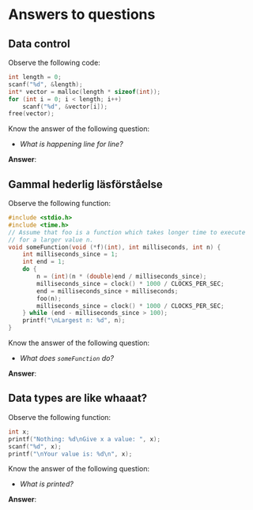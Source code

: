 # Answers to questions

## Data control

Observe the following code:

```c++
int length = 0;
scanf("%d", &length);
int* vector = malloc(length * sizeof(int));
for (int i = 0; i < length; i++)
    scanf("%d", &vector[i]);
free(vector);
```

Know the answer of the following question:

- _What is happening line for line?_

**Answer**:

## Gammal hederlig läsförståelse

Observe the following function:

```c++
#include <stdio.h>
#include <time.h>
// Assume that foo is a function which takes longer time to execute
// for a larger value n.
void someFunction(void (*f)(int), int milliseconds, int n) {
    int milliseconds_since = 1;
    int end = 1;
    do {
        n = (int)(n * (double)end / milliseconds_since);
        milliseconds_since = clock() * 1000 / CLOCKS_PER_SEC;
        end = milliseconds_since + milliseconds;
        foo(n);
        milliseconds_since = clock() * 1000 / CLOCKS_PER_SEC;
    } while (end - milliseconds_since > 100);
    printf("\nLargest n: %d", n);
}
```

Know the answer of the following question:

- _What does `someFunction` do?_

**Answer**:

## Data types are like whaaat?

Observe the following function:

```c++
int x;
printf("Nothing: %d\nGive x a value: ", x);
scanf("%d", x);
printf("\nYour value is: %d\n", x);
```

Know the answer of the following question:

- _What is printed?_

**Answer**:

